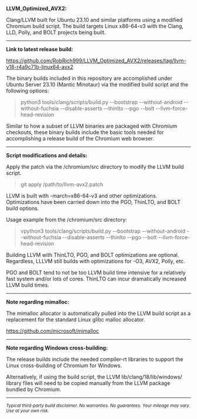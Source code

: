 **LLVM_Optimized_AVX2:**

Clang/LLVM built for Ubuntu 23.10 and similar platforms using a modified Chromium build script. The build targets Linux x86-64-v3 with the Clang, LLD, Polly, and BOLT projects being built.

----

**Link to latest release build:**

https://github.com/RobRich999/LLVM_Optimized_AVX2/releases/tag/llvm-v18-r4a9c71b-linux64-avx2

The binary builds included in this repository are accomplished under Ubuntu Server 23.10 (Mantic Minotaur) via the modified build script and the following options:

>python3 tools/clang/scripts/build.py --bootstrap --without-android --without-fuchsia --disable-asserts --thinlto --pgo --bolt --llvm-force-head-revision

Similar to how a subset of LLVM binaries are packaged with Chromium checkouts, these binary builds include the basic tools needed for accomplishing a release build of the Chromium web browser.

----

**Script modifications and details:**

Apply the patch via the /chromium/src directory to modify the LLVM build script.

> git apply /path/to/llvm-avx2.patch

LLVM is built with -march=x86-64-v3 and other optimizations. Optimizations have been carried down into the PGO, ThinLTO, and BOLT build options.

Usage example from the /chromium/src directory:

> vpython3 tools/clang/scripts/build.py --bootstrap --without-android --without-fuchsia --disable-asserts --thinlto --pgo --bolt --llvm-force-head-revision

Building LLVM with ThinLTO, PGO, and BOLT optimizations are optional. Regardless, LLLVM still builds with optimizations for -O3, AVX2, Polly, etc.

PGO and BOLT tend to not be too LLVM build time intensive for a relatively fast system and/or lots of cores. ThinLTO can incur dramatically increased LLVM build times.

****

**Note regarding mimalloc:**

The mimalloc allocator is automatically pulled into the LLVM build script as a replacement for the standard Linux glibc malloc allocator.

https://github.com/microsoft/mimalloc

****

**Note regarding Windows cross-building:**

The release builds include the needed compiler-rt libraries to support the Linux cross-building of Chromium for Windows.

Alternatively, if using the build script, the LLVM lib/clang/18/lib/windows/ library files will need to be copied manually from the LLVM package bundled by Chromium.

****

<sub>*Typical third-party build disclaimer. No warranties. No guarantees. Your mileage may vary. Use at your own risk.*</sub>
